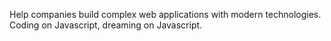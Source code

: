 Help companies build complex web applications with modern technologies. Coding on Javascript, dreaming on Javascript.
